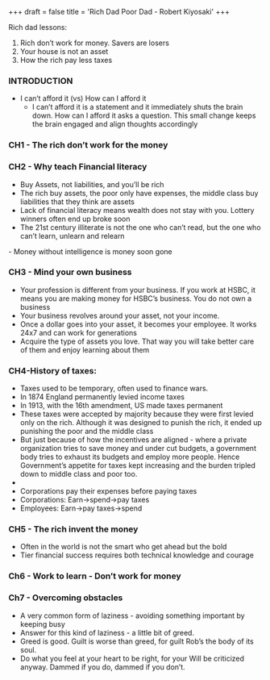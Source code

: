 +++
draft = false
title = 'Rich Dad Poor Dad - Robert Kiyosaki'
+++

Rich dad lessons:
1. Rich don’t work for money. Savers are losers 
2. Your house is not an asset
3. How the rich pay less taxes

### INTRODUCTION 
- I can’t afford it (vs) How can I afford it
	- I can’t afford it is a statement and it immediately shuts the brain down. How can I afford it asks a question. This small change keeps the brain engaged and align thoughts accordingly 
### CH1 - The rich don’t work for the money

### CH2 - Why teach Financial literacy 
- Buy Assets, not liabilities, and you’ll be rich
- The rich buy assets, the poor only have expenses, the middle class buy liabilities that they think are assets 
- Lack of financial literacy means wealth does not stay with you. Lottery winners often end up broke soon
- The 21st century illiterate is not the one who can’t read, but the one who can’t learn, unlearn and relearn
<cash flow pattern>
- Money without intelligence is money soon gone

### CH3 - Mind your own business
- Your profession is different from your business. If you work at HSBC, it means you are making money for HSBC’s business. You do not own a business
- Your business revolves around your asset, not your income. 
- Once a dollar goes into your asset, it becomes your employee. It works 24x7 and can work for generations 
- Acquire the type of assets you love. That way you will take better care of them and enjoy learning about them

### CH4-History of taxes:
- Taxes used to be temporary, often used to finance wars. 
- In 1874 England permanently levied income taxes 
- In 1913, with the 16th amendment, US made taxes permanent
- These taxes were accepted by majority because they were first levied only on the rich. Although it was designed to punish the rich, it ended up punishing the poor and the middle class
- But just because of how the incentives are aligned - where a private organization tries to save money and under cut budgets, a government body tries to exhaust its budgets and employ more people. Hence Government’s appetite for taxes kept increasing and the burden tripled down to middle class and poor too. 
- 
- Corporations pay their expenses before paying taxes
- Corporations: Earn->spend->pay taxes
- Employees: Earn->pay taxes->spend

### CH5 - The rich invent the money
- Often in the world is not the smart who get ahead but the bold
- Tier financial success requires both technical knowledge and courage

### Ch6 - Work to learn - Don’t work for money

### Ch7 - Overcoming obstacles 
- A very common form of laziness - avoiding something important by keeping busy
- Answer for this kind of laziness - a little bit of greed. 
- Greed is good. Guilt is worse than greed, for guilt Rob’s the body of its soul. 
- Do what you feel at your heart to be right, for your Will be criticized anyway. Dammed if you do, dammed if you don’t. 

